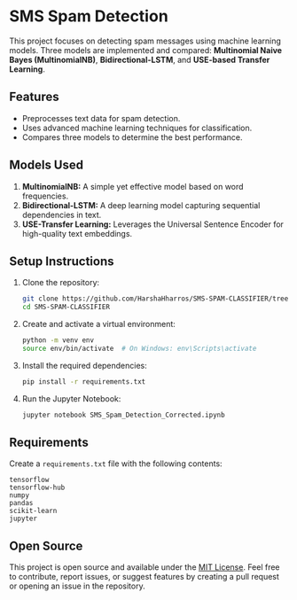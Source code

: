 # SMS Spam Detection

This project focuses on detecting spam messages using machine learning models. Three models are implemented and compared: **Multinomial Naive Bayes (MultinomialNB)**, **Bidirectional-LSTM**, and **USE-based Transfer Learning**.

## Features
- Preprocesses text data for spam detection.
- Uses advanced machine learning techniques for classification.
- Compares three models to determine the best performance.

## Models Used
1. **MultinomialNB:** A simple yet effective model based on word frequencies.
2. **Bidirectional-LSTM:** A deep learning model capturing sequential dependencies in text.
3. **USE-Transfer Learning:** Leverages the Universal Sentence Encoder for high-quality text embeddings.

## Setup Instructions

1. Clone the repository:
   ```bash
   git clone https://github.com/HarshaHharros/SMS-SPAM-CLASSIFIER/tree/main
   cd SMS-SPAM-CLASSIFIER
   ```

2. Create and activate a virtual environment:
   ```bash
   python -m venv env
   source env/bin/activate  # On Windows: env\Scripts\activate
   ```

3. Install the required dependencies:
   ```bash
   pip install -r requirements.txt
   ```

4. Run the Jupyter Notebook:
   ```bash
   jupyter notebook SMS_Spam_Detection_Corrected.ipynb
   ```

## Requirements
Create a `requirements.txt` file with the following contents:

```
tensorflow
tensorflow-hub
numpy
pandas
scikit-learn
jupyter
```

## Open Source
This project is open source and available under the [MIT License](LICENSE). Feel free to contribute, report issues, or suggest features by creating a pull request or opening an issue in the repository.

